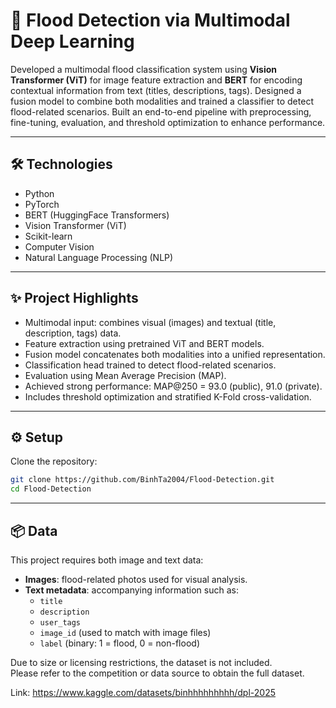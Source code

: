 # 🌊 Flood Detection via Multimodal Deep Learning
Developed a multimodal flood classification system using **Vision Transformer (ViT)** for image feature extraction and **BERT** for encoding contextual information from text (titles, descriptions, tags). Designed a fusion model to combine both modalities and trained a classifier to detect flood-related scenarios. Built an end-to-end pipeline with preprocessing, fine-tuning, evaluation, and threshold optimization to enhance performance.

---

## 🛠️ Technologies
- Python  
- PyTorch  
- BERT (HuggingFace Transformers)  
- Vision Transformer (ViT)  
- Scikit-learn  
- Computer Vision  
- Natural Language Processing (NLP)  

---

## ✨ Project Highlights
- Multimodal input: combines visual (images) and textual (title, description, tags) data.  
- Feature extraction using pretrained ViT and BERT models.  
- Fusion model concatenates both modalities into a unified representation.  
- Classification head trained to detect flood-related scenarios.  
- Evaluation using Mean Average Precision (MAP).  
- Achieved strong performance: MAP@250 = 93.0 (public), 91.0 (private).  
- Includes threshold optimization and stratified K-Fold cross-validation.  

---

## ⚙️ Setup
Clone the repository:
```bash
git clone https://github.com/BinhTa2004/Flood-Detection.git
cd Flood-Detection
```

---

## 📦 Data
This project requires both image and text data:
- **Images**: flood-related photos used for visual analysis.
- **Text metadata**: accompanying information such as:
  - `title`
  - `description`
  - `user_tags`
  - `image_id` (used to match with image files)
  - `label` (binary: 1 = flood, 0 = non-flood)

Due to size or licensing restrictions, the dataset is not included.  
Please refer to the competition or data source to obtain the full dataset.

Link: https://www.kaggle.com/datasets/binhhhhhhhhh/dpl-2025

